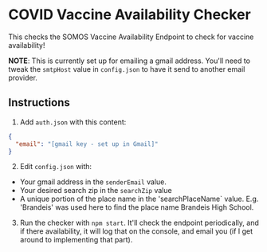 # COVID Vaccine Availability Checker
This checks the SOMOS Vaccine Availability Endpoint to check for vaccine
availability!

**NOTE**: This is currently set up for emailing a gmail address.  You'll need
to tweak the `smtpHost` value in `config.json` to have it send to another email provider.

## Instructions
1. Add `auth.json` with this content:
```json
{
  "email": "[gmail key - set up in Gmail]"
}
```
2. Edit `config.json` with:
  * Your gmail address in the `senderEmail` value.
  * Your desired search zip in the `searchZip` value
  * A unique portion of the place name in the 'searchPlaceName` value.  E.g.
    'Brandeis' was used here to find the place name Brandeis High School.
3. Run the checker with `npm start`.  It'll check the endpoint periodically,
   and if there availability, it will log that on the console, and email you
   (if I get around to implementing that part).
